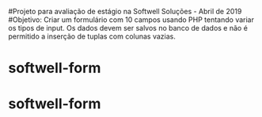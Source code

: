 #Projeto para avaliação de estágio na Softwell Soluções - Abril de 2019
#Objetivo: Criar um formulário com 10 campos usando PHP tentando variar os tipos de input. Os dados devem ser salvos no banco de dados e não é permitido a inserção de tuplas com colunas vazias.
# softwell-form
# softwell-form
